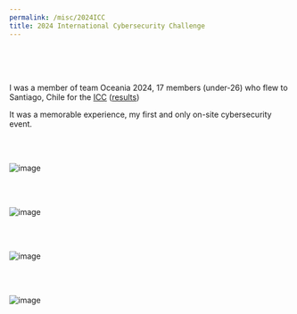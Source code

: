 ```yaml
---
permalink: /misc/2024ICC
title: 2024 International Cybersecurity Challenge
---
```




<br>

<br>

<br>

I was a member of team Oceania 2024, 17 members (under-26) who flew to Santiago, Chile for the [ICC](https://icc.ecsc.eu/) ([results](https://en.wikipedia.org/wiki/International_Cybersecurity_Challenge))

It was a memorable experience, my first and only on-site cybersecurity event. 

<br>

<br>

![image](https://github.com/user-attachments/assets/be0a56d1-1daf-40d0-8c96-2666aadc0b90)


<br>

<br>

![image](https://github.com/user-attachments/assets/13969728-18fd-4c8a-a796-c8508de0218f)


<br>

<br>


![image](https://github.com/user-attachments/assets/1a9454d0-9b63-404b-a8b5-82304b6d3d54)

<br>

<br>

![image](https://github.com/user-attachments/assets/f129d997-c9b7-49ae-8fdb-1b1e400055db)

